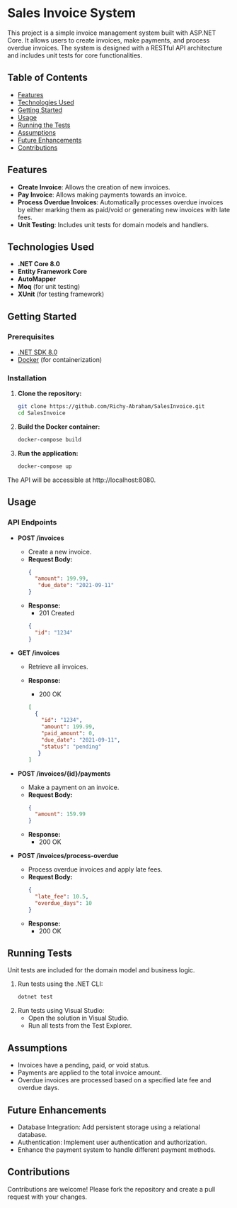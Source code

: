# Sales Invoice System

This project is a simple invoice management system built with ASP.NET Core. It allows users to create invoices, make payments, and process overdue invoices. The system is designed with a RESTful API architecture and includes unit tests for core functionalities.

## Table of Contents

- [Features](##-features)
- [Technologies Used](##-technologies-used)
- [Getting Started](##-getting-started)
- [Usage](##-usage)
- [Running the Tests](##-running-the-tests)
- [Assumptions](##-assumptions)
- [Future Enhancements](##-future-enhancements)
- [Contributions](##-contributions)

## Features

- **Create Invoice**: Allows the creation of new invoices.
- **Pay Invoice**: Allows making payments towards an invoice.
- **Process Overdue Invoices**: Automatically processes overdue invoices by either marking them as paid/void or generating new invoices with late fees.
- **Unit Testing**: Includes unit tests for domain models and handlers.

## Technologies Used

- **.NET Core 8.0**
- **Entity Framework Core**
- **AutoMapper**
- **Moq** (for unit testing)
- **XUnit** (for testing framework)

## Getting Started

### Prerequisites

- [.NET SDK 8.0](https://dotnet.microsoft.com/download/dotnet/8.0)
- [Docker](https://www.docker.com/get-started) (for containerization)

### Installation

1. **Clone the repository:**
   ```sh
   git clone https://github.com/Richy-Abraham/SalesInvoice.git
   cd SalesInvoice
2. **Build the Docker container:**
   ```sh
   docker-compose build
3. **Run the application:**
   ```sh
   docker-compose up
The API will be accessible at http://localhost:8080.

## Usage
### API Endpoints
- **POST /invoices**
  * Create a new invoice.
  * **Request Body:**
    ```json
    {
      "amount": 199.99,
       "due_date": "2021-09-11"
    }
    ```
  * **Response:**
      * 201 Created
    ```json
    {
      "id": "1234"
    }
    ```

- **GET /invoices**
  * Retrieve all invoices.

  * **Response:**
      * 200 OK
    ```json
    [
      {
        "id": "1234",
        "amount": 199.99,
        "paid_amount": 0,
        "due_date": "2021-09-11",
        "status": "pending"
       }
    ]
    ```
- **POST /invoices/{id}/payments**
  * Make a payment on an invoice.
  * **Request Body:**
    ```json
    {
      "amount": 159.99
    }
    ```
  * **Response:**
      * 200 OK

- **POST /invoices/process-overdue**
  * Process overdue invoices and apply late fees.
  * **Request Body:**
    ```json
    {
      "late_fee": 10.5,
      "overdue_days": 10
    }
    ```
  * **Response:**
      * 200 OK


## Running Tests
Unit tests are included for the domain model and business logic.

1. Run tests using the .NET CLI:
   ```sh
   dotnet test
2. Run tests using Visual Studio:
   * Open the solution in Visual Studio.
   * Run all tests from the Test Explorer.


## Assumptions
* Invoices have a pending, paid, or void status.
* Payments are applied to the total invoice amount.
* Overdue invoices are processed based on a specified late fee and overdue days.


## Future Enhancements
 * Database Integration: Add persistent storage using a relational database.
 * Authentication: Implement user authentication and authorization.
 * Enhance the payment system to handle different payment methods.

## Contributions
Contributions are welcome! Please fork the repository and create a pull request with your changes.